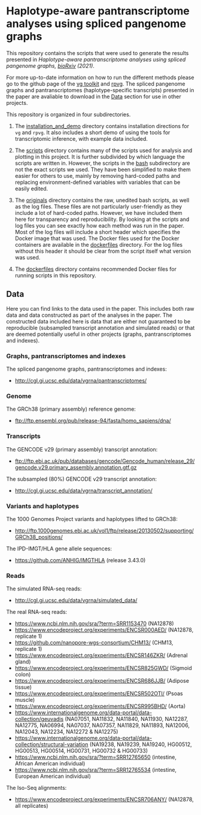 # Haplotype-aware pantranscriptome analyses using spliced pangenome graphs

This repository contains the scripts that were used to generate the results presented in *Haplotype-aware pantranscriptome analyses using spliced pangenome graphs, [bioRxiv](https://doi.org/10.1101/2021.03.26.437240) (2021)*.  

For more up-to-date information on how to run the different methods please go to the github page of the [vg toolkit](https://github.com/vgteam/vg) and [rpvg](https://github.com/jonassibbesen/rpvg). The spliced pangenome graphs and pantranscriptomes (haplotype-specific transcripts) presented in the paper are avaliable to download in the [Data](#Data) section for use in other projects.

This repository is organized in four subdirectories.

1. The [installation_and_demo](https://github.com/jonassibbesen/vgrna-project-paper/tree/main/installation_and_demo) directory contains installation directions for `vg` and `rpvg`. It also includes a short demo of using the tools for transcriptomic inference, with example data included.

2. The [scripts](https://github.com/jonassibbesen/vgrna-project-paper/tree/main/scripts) directory contains many of the scripts used for analysis and plotting in this project. It is further subdivided by which language the scripts are written in. However, the scripts in the [bash](https://github.com/jonassibbesen/vgrna-project-paper/tree/main/scripts/bash) subdirectory are not the exact scripts we used. They have been simplified to make them easier for others to use, mainly by removing hard-coded paths and replacing environment-defined variables with variables that can be easily edited.

3. The [originals](https://github.com/jonassibbesen/vgrna-project-paper/tree/main/originals) directory contains the raw, unedited bash scripts, as well as the log files. These files are not particularly user-friendly as they include a lot of hard-coded paths. However, we have included them here for transparency and reproducibility. By looking at the scripts and log files you can see exactly how each method was run in the paper. Most of the log files will include a short header which specifies the Docker image that was used. The Docker files used for the Docker containers are available in the [dockerfiles](https://github.com/jonassibbesen/vgrna-project-paper/tree/main/dockerfiles) directory. For the log files without this header it should be clear from the script itself what version was used. 

4. The [dockerfiles](https://github.com/jonassibbesen/vgrna-project-paper/tree/main/dockerfiles) directory contains recommended Docker files for running scripts in this repository.

## Data

Here you can find links to the data used in the paper. This includes both raw data and data constructed as part of the analyses in the paper. The constructed data included here is data that are either not guaranteed to be reproducible (subsampled transcript annotation and simulated reads) or that are deemed potentially useful in other projects (graphs, pantranscriptomes and indexes).

### Graphs, pantranscriptomes and indexes

The spliced pangenome graphs, pantranscriptomes and indexes:

* http://cgl.gi.ucsc.edu/data/vgrna/pantranscriptomes/

### Genome

The GRCh38 (primary assembly) reference genome:

* ftp://ftp.ensembl.org/pub/release-94/fasta/homo_sapiens/dna/

### Transcripts

The GENCODE v29 (primary assembly) transcript annotation:

* ftp://ftp.ebi.ac.uk/pub/databases/gencode/Gencode_human/release_29/gencode.v29.primary_assembly.annotation.gtf.gz 

The subsampled (80%) GENCODE v29 transcript annotation:

* http://cgl.gi.ucsc.edu/data/vgrna/transcript_annotation/

### Variants and haplotypes

The 1000 Genomes Project variants and haplotypes lifted to GRCh38:

* http://ftp.1000genomes.ebi.ac.uk/vol1/ftp/release/20130502/supporting/GRCh38_positions/ 

The IPD-IMGT/HLA gene allele sequences: 

* https://github.com/ANHIG/IMGTHLA (release 3.43.0)

### Reads

The simulated RNA-seq reads:

* http://cgl.gi.ucsc.edu/data/vgrna/simulated_data/

The real RNA-seq reads:

* https://www.ncbi.nlm.nih.gov/sra/?term=SRR1153470 (NA12878)
* https://www.encodeproject.org/experiments/ENCSR000AED/ (NA12878, replicate 1)
* https://github.com/nanopore-wgs-consortium/CHM13/ (CHM13, replicate 1)
* https://www.encodeproject.org/experiments/ENCSR146ZKR/ (Adrenal gland)
* https://www.encodeproject.org/experiments/ENCSR825GWD/ (Sigmoid colon)
* https://www.encodeproject.org/experiments/ENCSR686JJB/ (Adipose tissue)
* https://www.encodeproject.org/experiments/ENCSR502OTI/ (Psoas muscle)
* https://www.encodeproject.org/experiments/ENCSR995BHD/ (Aorta)
* https://www.internationalgenome.org/data-portal/data-collection/geuvadis (NA07051, NA11832, NA11840, NA11930, NA12287, NA12775, NA06994, NA07037, NA07357, NA11829, NA11893, NA12006, NA12043, NA12234, NA12272 & NA12275)
* https://www.internationalgenome.org/data-portal/data-collection/structural-variation (NA19238, NA19239, NA19240, HG00512, HG00513, HG00514, HG00731, HG00732 & HG00733)
* https://www.ncbi.nlm.nih.gov/sra/?term=SRR12765650 (intestine, African American individual)
* https://www.ncbi.nlm.nih.gov/sra/?term=SRR12765534 (intestine, European American individual)

The Iso-Seq alignments:

* https://www.encodeproject.org/experiments/ENCSR706ANY/ (NA12878, all replicates)

